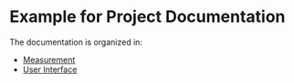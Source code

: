 # Example for Project Documentation

The documentation is organized in:

* [Measurement](measurement/measurement.md)
* [User Interface](ui/ui.md)